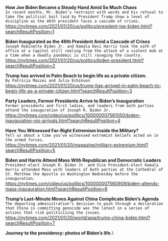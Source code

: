 **How Joe Biden Became a Steady Hand Amid So Much Chaos**\
`In recent months, Mr. Biden’s restraint with words and his refusal to take the political bait laid by President Trump show a level of discipline as the 46th president faces a cascade of crises.`\
https://nytimes.com/2021/01/20/us/politics/president-joe-biden.html?searchResultPosition=1

**Biden Inaugurated as the 46th President Amid a Cascade of Crises**\
`Joseph Robinette Biden Jr. and Kamala Devi Harris took the oath of office at a Capitol still reeling from the attack of a violent mob at a time when a deadly pandemic is still ravaging the country.`\
https://nytimes.com/2021/01/20/us/politics/biden-president.html?searchResultPosition=2

**Trump has arrived in Palm Beach to begin life as a private citizen.**\
`By Patricia Mazzei and Julia Echikson`\
https://nytimes.com/2021/01/20/us/trump-has-arrived-in-palm-beach-to-begin-life-as-a-private-citizen.html?searchResultPosition=3

**Party Leaders, Former Presidents Arrive to Biden’s Inauguration**\
`Former presidents and first ladies, and leaders from both parties attend the inauguration of Joseph R. Biden Jr.`\
https://nytimes.com/video/us/politics/100000007561050/biden-inauguration-vip-arrivals.html?searchResultPosition=4

**Have You Witnessed Far-Right Extremism Inside the Military?**\
`Tell us about a time you’ve witnessed extremist beliefs acted on in the armed forces.`\
https://nytimes.com/2021/01/20/magazine/military-extremism.html?searchResultPosition=5

**Biden and Harris Attend Mass With Republican and Democratic Leaders**\
`President-elect Joseph R. Biden Jr. and Vice President-elect Kamala Harris attended Mass with leaders of both parties at the Cathedral of St. Matthew the Apostle in Washington Wednesday before the inauguration.`\
https://nytimes.com/video/us/politics/100000007560909/biden-attends-mass-inauguration.html?searchResultPosition=6

**Trump’s Last-Minute Moves Against China Complicate Biden’s Agenda**\
`The departing administration’s decision to push through a declaration that China is committing genocide was the latest in a series of actions that risk politicizing the issues.`\
https://nytimes.com/2021/01/20/world/asia/trump-china-biden.html?searchResultPosition=7

**Journey to the presidency: photos of Biden’s life.**\
